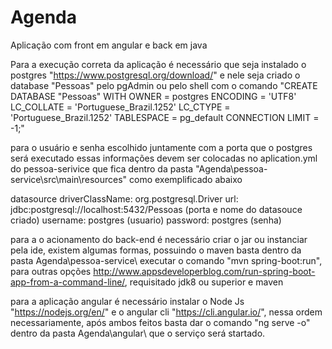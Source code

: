 # Agenda
 Aplicação com front em angular e back em java 
 
 Para a execução correta da aplicação é necessário que seja instalado o postgres "https://www.postgresql.org/download/" e nele seja criado o database "Pessoas" pelo pgAdmin ou pelo shell com o
 comando "CREATE DATABASE "Pessoas"
          WITH 
          OWNER = postgres
          ENCODING = 'UTF8'
          LC_COLLATE = 'Portuguese_Brazil.1252'
          LC_CTYPE = 'Portuguese_Brazil.1252'
          TABLESPACE = pg_default
          CONNECTION LIMIT = -1;"
          
para o usuário e senha escolhido juntamente com a porta que o postgres será executado essas informações devem ser colocadas no aplication.yml do pessoa-serivice que fica dentro da pasta "Agenda\pessoa-service\src\main\resources" como exemplificado abaixo  

   datasource
    driverClassName: org.postgresql.Driver
    url: jdbc:postgresql://localhost:5432/Pessoas (porta e nome do datasouce criado)
    username: postgres (usuario)
    password: postgres (senha)
    
para a o acionamento do back-end é necessário criar o jar ou instanciar pela ide, existem algumas formas, possuindo o maven basta dentro da pasta Agenda\pessoa-service\ executar o comando "mvn spring-boot:run", para outras opções http://www.appsdeveloperblog.com/run-spring-boot-app-from-a-command-line/, requisitado jdk8 ou superior e maven

para a aplicação angular é necessário instalar o Node Js "https://nodejs.org/en/" e o angular cli "https://cli.angular.io/", nessa ordem necessariamente, após ambos feitos basta dar o comando "ng serve -o" dentro da pasta Agenda\angular\ que o serviço será startado.
 
 
